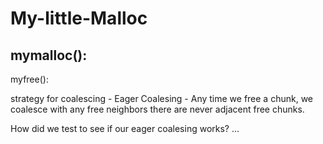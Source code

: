 # My-little-Malloc


mymalloc():
-

myfree(): 

strategy for coalescing - Eager Coalesing - Any time we free a chunk, we coalesce with any free neighbors there are never adjacent free chunks. 

How did we test to see if our eager coalesing works? ...